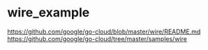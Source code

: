 # wire_example

https://github.com/google/go-cloud/blob/master/wire/README.md
https://github.com/google/go-cloud/tree/master/samples/wire
